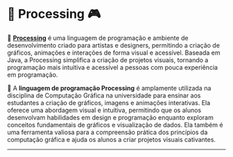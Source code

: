 # 📌 Processing 🎮

🎯 [**Processing**](https://processing.org/) é uma linguagem de programação e ambiente de desenvolvimento criado para artistas e designers, permitindo a criação de gráficos, animações e interações de forma visual e acessível. Baseada em Java, a Processing simplifica a criação de projetos visuais, tornando a programação mais intuitiva e acessível a pessoas com pouca experiência em programação.

🧩 A **linguagem de programação Processing** é amplamente utilizada na disciplina de Computação Gráfica na universidade para ensinar aos estudantes a criação de gráficos, imagens e animações interativas. Ela oferece uma abordagem visual e intuitiva, permitindo que os alunos desenvolvam habilidades em design e programação enquanto exploram conceitos fundamentais de gráficos e visualização de dados. Ela também é uma ferramenta valiosa para a compreensão prática dos princípios da computação gráfica e ajuda os alunos a criar projetos visuais cativantes.

---